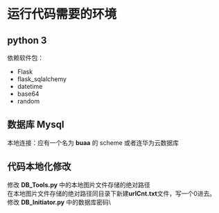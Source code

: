 # 运行代码需要的环境
## python 3
依赖软件包：
- Flask
- flask_sqlalchemy
- datetime
- base64
- random

## 数据库 Mysql
本地连接：应有一个名为 **buaa** 的 scheme
或者连华为云数据库

## 代码本地化修改
修改 **DB_Tools.py** 中的本地图片文件存储的绝对路径\
在本地图片文件存储的绝对路径同目录下新建**urlCnt.txt**文件，写一个0进去。\
修改 **DB_Initiator.py** 中的数据库密码\
